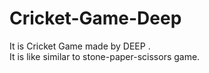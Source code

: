# Cricket-Game-Deep
It is Cricket Game made by DEEP . 
<br>
It is like similar to stone-paper-scissors game.

